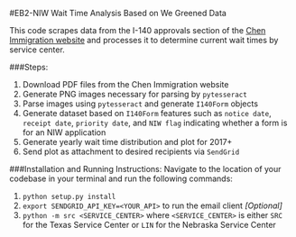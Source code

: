 #EB2-NIW Wait Time Analysis Based on We Greened Data

This code scrapes data from the I-140 approvals section of the [Chen Immigration website](https://www.wegreened.com/eb1_niw_approvals) and processes it to determine current wait times by service center. 

###Steps:

1. Download PDF files from the Chen Immigration website
2. Generate PNG images necessary for parsing by `pytesseract`
3. Parse images using `pytesseract` and generate `I140Form` objects
4. Generate dataset based on `I140Form` features such as `notice date`, `receipt date`, `priority date`, and `NIW flag` indicating whether a form is for an NIW application
5. Generate yearly wait time distribution and plot for 2017+
6. Send plot as attachment to desired recipients via `SendGrid`

###Installation and Running Instructions:
Navigate to the location of your codebase in your terminal and run the following commands:
1. `python setup.py install`
2. `export SENDGRID_API_KEY=<YOUR_API>` to run the email client _[Optional]_ 
3. `python -m src <SERVICE_CENTER>` where `<SERVICE_CENTER>` is either `SRC` for the Texas Service Center or `LIN` for the Nebraska Service Center